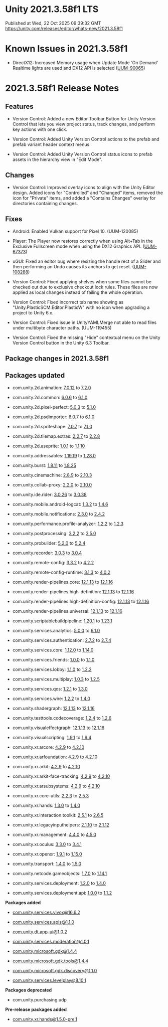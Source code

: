 # Unity 2021.3.58f1 LTS
Published at Wed, 22 Oct 2025 09:39:32 GMT  
https://unity.com/releases/editor/whats-new/2021.3.58f1

# Known Issues in 2021.3.58f1

- DirectX12: Increased Memory usage when Update Mode 'On Demand' Realtime lights are used and DX12 API is selected
    ([UUM-90065](https://issuetracker.unity3d.com/issues/increased-memory-usage-when-update-mode-on-demand-realtime-lights-are-used-and-dx12-api-is-selected))



# 2021.3.58f1 Release Notes

## Features

- Version Control: Added a new Editor Toolbar Button for Unity Version Control that lets you view project status, track changes, and perform key actions with one click.

- Version Control: Added Unity Version Control actions to the prefab and prefab variant header context menus.

- Version Control: Added Unity Version Control status icons to prefab assets in the hierarchy view in "Edit Mode".



## Changes

- Version Control: Improved overlay icons to align with the Unity Editor design. Added icons for "Controlled" and "Changed" items, removed the icon for "Private" items, and added a "Contains Changes" overlay for directories containing changes.



## Fixes

- Android: Enabled Vulkan support for Pixel 10.
    (UUM-120085)

- Player: The Player now restores correctly when using Alt+Tab in the Exclusive Fullscreen mode when using the DX12 Graphics API.
    ([UUM-67373](https://issuetracker.unity3d.com/issues/dx12-exclusive-full-screen-mode-player-window-sometimes-doesnt-restore-correctly-after-using-alt-plus-tab))

- uGUI: Fixed an editor bug where resizing the handle rect of a Slider and then performing an Undo causes its anchors to get reset.
    ([UUM-108288](https://issuetracker.unity3d.com/issues/slider-handle-becomes-a-different-size-than-default-when-undoing-change-to-the-width-parameter))

- Version Control: Fixed applying shelves when some files cannot be checked out due to exclusive checkout lock rules. These files are now applied as local changes instead of failing the whole operation.

- Version Control: Fixed incorrect tab name showing as "Unity.PlasticSCM.Editor.PlasticW" with no icon when upgrading a project to Unity 6.x.

- Version Control: Fixed issue in UnityYAMLMerge not able to read files under multibyte character paths.
    (UUM-119455)

- Version Control: Fixed the missing "Hide" contextual menu on the Unity Version Control button in the Unity 6.3 Toolbar.




## Package changes in 2021.3.58f1

## Packages updated

- com.unity.2d.animation: [7.0.12](https://docs.unity3d.com/Packages/com.unity.2d.animation@7.0//changelog/CHANGELOG.html) to [7.2.0](https://docs.unity3d.com/Packages/com.unity.2d.animation@7.2//changelog/CHANGELOG.html)

- com.unity.2d.common: [6.0.6](https://docs.unity3d.com/Packages/com.unity.2d.common@6.0//changelog/CHANGELOG.html) to [6.1.0](https://docs.unity3d.com/Packages/com.unity.2d.common@6.1//changelog/CHANGELOG.html)

- com.unity.2d.pixel-perfect: [5.0.3](https://docs.unity3d.com/Packages/com.unity.2d.pixel-perfect@5.0//changelog/CHANGELOG.html) to [5.1.0](https://docs.unity3d.com/Packages/com.unity.2d.pixel-perfect@5.1//changelog/CHANGELOG.html)

- com.unity.2d.psdimporter: [6.0.7](https://docs.unity3d.com/Packages/com.unity.2d.psdimporter@6.0//changelog/CHANGELOG.html) to [6.1.0](https://docs.unity3d.com/Packages/com.unity.2d.psdimporter@6.1//changelog/CHANGELOG.html)

- com.unity.2d.spriteshape: [7.0.7](https://docs.unity3d.com/Packages/com.unity.2d.spriteshape@7.0//changelog/CHANGELOG.html) to [7.1.0](https://docs.unity3d.com/Packages/com.unity.2d.spriteshape@7.1//changelog/CHANGELOG.html)

- com.unity.2d.tilemap.extras: [2.2.7](https://docs.unity3d.com/Packages/com.unity.2d.tilemap.extras@2.2//changelog/CHANGELOG.html) to [2.2.8](https://docs.unity3d.com/Packages/com.unity.2d.tilemap.extras@2.2//changelog/CHANGELOG.html)

- com.unity.2d.aseprite: [1.0.1](https://docs.unity3d.com/Packages/com.unity.2d.aseprite@1.0//changelog/CHANGELOG.html) to [1.1.10](https://docs.unity3d.com/Packages/com.unity.2d.aseprite@1.1//changelog/CHANGELOG.html)

- com.unity.addressables: [1.19.19](https://docs.unity3d.com/Packages/com.unity.addressables@1.19//changelog/CHANGELOG.html) to [1.28.0](https://docs.unity3d.com/Packages/com.unity.addressables@1.28//changelog/CHANGELOG.html)

- com.unity.burst: [1.8.11](https://docs.unity3d.com/Packages/com.unity.burst@1.8//changelog/CHANGELOG.html) to [1.8.25](https://docs.unity3d.com/Packages/com.unity.burst@1.8//changelog/CHANGELOG.html)

- com.unity.cinemachine: [2.8.9](https://docs.unity3d.com/Packages/com.unity.cinemachine@2.8//changelog/CHANGELOG.html) to [2.10.3](https://docs.unity3d.com/Packages/com.unity.cinemachine@2.10//changelog/CHANGELOG.html)

- com.unity.collab-proxy: [2.2.0](https://docs.unity3d.com/Packages/com.unity.collab-proxy@2.2//changelog/CHANGELOG.html) to [2.10.0](https://docs.unity3d.com/Packages/com.unity.collab-proxy@2.10//changelog/CHANGELOG.html)

- com.unity.ide.rider: [3.0.26](https://docs.unity3d.com/Packages/com.unity.ide.rider@3.0//changelog/CHANGELOG.html) to [3.0.38](https://docs.unity3d.com/Packages/com.unity.ide.rider@3.0//changelog/CHANGELOG.html)

- com.unity.mobile.android-logcat: [1.3.2](https://docs.unity3d.com/Packages/com.unity.mobile.android-logcat@1.3//changelog/CHANGELOG.html) to [1.4.6](https://docs.unity3d.com/Packages/com.unity.mobile.android-logcat@1.4//changelog/CHANGELOG.html)

- com.unity.mobile.notifications: [2.3.0](https://docs.unity3d.com/Packages/com.unity.mobile.notifications@2.3//changelog/CHANGELOG.html) to [2.4.2](https://docs.unity3d.com/Packages/com.unity.mobile.notifications@2.4//changelog/CHANGELOG.html)

- com.unity.performance.profile-analyzer: [1.2.2](https://docs.unity3d.com/Packages/com.unity.performance.profile-analyzer@1.2//changelog/CHANGELOG.html) to [1.2.3](https://docs.unity3d.com/Packages/com.unity.performance.profile-analyzer@1.2//changelog/CHANGELOG.html)

- com.unity.postprocessing: [3.2.2](https://docs.unity3d.com/Packages/com.unity.postprocessing@3.2//changelog/CHANGELOG.html) to [3.5.0](https://docs.unity3d.com/Packages/com.unity.postprocessing@3.5//changelog/CHANGELOG.html)

- com.unity.probuilder: [5.2.0](https://docs.unity3d.com/Packages/com.unity.probuilder@5.2//changelog/CHANGELOG.html) to [5.2.4](https://docs.unity3d.com/Packages/com.unity.probuilder@5.2//changelog/CHANGELOG.html)

- com.unity.recorder: [3.0.3](https://docs.unity3d.com/Packages/com.unity.recorder@3.0//changelog/CHANGELOG.html) to [3.0.4](https://docs.unity3d.com/Packages/com.unity.recorder@3.0//changelog/CHANGELOG.html)

- com.unity.remote-config: [3.3.2](https://docs.unity3d.com/Packages/com.unity.remote-config@3.3//changelog/CHANGELOG.html) to [4.2.2](https://docs.unity3d.com/Packages/com.unity.remote-config@4.2//changelog/CHANGELOG.html)

- com.unity.remote-config-runtime: [3.1.3](https://docs.unity3d.com/Packages/com.unity.remote-config-runtime@3.1//changelog/CHANGELOG.html) to [4.0.2](https://docs.unity3d.com/Packages/com.unity.remote-config-runtime@4.0//changelog/CHANGELOG.html)

- com.unity.render-pipelines.core: [12.1.13](https://docs.unity3d.com/Packages/com.unity.render-pipelines.core@12.1//changelog/CHANGELOG.html) to [12.1.16](https://docs.unity3d.com/Packages/com.unity.render-pipelines.core@12.1//changelog/CHANGELOG.html)

- com.unity.render-pipelines.high-definition: [12.1.13](https://docs.unity3d.com/Packages/com.unity.render-pipelines.high-definition@12.1//changelog/CHANGELOG.html) to [12.1.16](https://docs.unity3d.com/Packages/com.unity.render-pipelines.high-definition@12.1//changelog/CHANGELOG.html)

- com.unity.render-pipelines.high-definition-config: [12.1.13](https://docs.unity3d.com/Packages/com.unity.render-pipelines.high-definition-config@12.1//changelog/CHANGELOG.html) to [12.1.16](https://docs.unity3d.com/Packages/com.unity.render-pipelines.high-definition-config@12.1//changelog/CHANGELOG.html)

- com.unity.render-pipelines.universal: [12.1.13](https://docs.unity3d.com/Packages/com.unity.render-pipelines.universal@12.1//changelog/CHANGELOG.html) to [12.1.16](https://docs.unity3d.com/Packages/com.unity.render-pipelines.universal@12.1//changelog/CHANGELOG.html)

- com.unity.scriptablebuildpipeline: [1.20.1](https://docs.unity3d.com/Packages/com.unity.scriptablebuildpipeline@1.20//changelog/CHANGELOG.html) to [1.23.1](https://docs.unity3d.com/Packages/com.unity.scriptablebuildpipeline@1.23//changelog/CHANGELOG.html)

- com.unity.services.analytics: [5.0.0](https://docs.unity3d.com/Packages/com.unity.services.analytics@5.0//changelog/CHANGELOG.html) to [6.1.0](https://docs.unity3d.com/Packages/com.unity.services.analytics@6.1//changelog/CHANGELOG.html)

- com.unity.services.authentication: [2.7.2](https://docs.unity3d.com/Packages/com.unity.services.authentication@2.7//changelog/CHANGELOG.html) to [2.7.4](https://docs.unity3d.com/Packages/com.unity.services.authentication@2.7//changelog/CHANGELOG.html)

- com.unity.services.core: [1.12.0](https://docs.unity3d.com/Packages/com.unity.services.core@1.12//changelog/CHANGELOG.html) to [1.14.0](https://docs.unity3d.com/Packages/com.unity.services.core@1.14//changelog/CHANGELOG.html)

- com.unity.services.friends: [1.0.0](https://docs.unity3d.com/Packages/com.unity.services.friends@1.0//changelog/CHANGELOG.html) to [1.1.0](https://docs.unity3d.com/Packages/com.unity.services.friends@1.1//changelog/CHANGELOG.html)

- com.unity.services.lobby: [1.1.0](https://docs.unity3d.com/Packages/com.unity.services.lobby@1.1//changelog/CHANGELOG.html) to [1.2.2](https://docs.unity3d.com/Packages/com.unity.services.lobby@1.2//changelog/CHANGELOG.html)

- com.unity.services.multiplay: [1.0.3](https://docs.unity3d.com/Packages/com.unity.services.multiplay@1.0//changelog/CHANGELOG.html) to [1.2.5](https://docs.unity3d.com/Packages/com.unity.services.multiplay@1.2//changelog/CHANGELOG.html)

- com.unity.services.qos: [1.2.1](https://docs.unity3d.com/Packages/com.unity.services.qos@1.2//changelog/CHANGELOG.html) to [1.3.0](https://docs.unity3d.com/Packages/com.unity.services.qos@1.3//changelog/CHANGELOG.html)

- com.unity.services.wire: [1.2.2](https://docs.unity3d.com/Packages/com.unity.services.wire@1.2//changelog/CHANGELOG.html) to [1.4.0](https://docs.unity3d.com/Packages/com.unity.services.wire@1.4//changelog/CHANGELOG.html)

- com.unity.shadergraph: [12.1.13](https://docs.unity3d.com/Packages/com.unity.shadergraph@12.1//changelog/CHANGELOG.html) to [12.1.16](https://docs.unity3d.com/Packages/com.unity.shadergraph@12.1//changelog/CHANGELOG.html)

- com.unity.testtools.codecoverage: [1.2.4](https://docs.unity3d.com/Packages/com.unity.testtools.codecoverage@1.2//changelog/CHANGELOG.html) to [1.2.6](https://docs.unity3d.com/Packages/com.unity.testtools.codecoverage@1.2//changelog/CHANGELOG.html)

- com.unity.visualeffectgraph: [12.1.13](https://docs.unity3d.com/Packages/com.unity.visualeffectgraph@12.1//changelog/CHANGELOG.html) to [12.1.16](https://docs.unity3d.com/Packages/com.unity.visualeffectgraph@12.1//changelog/CHANGELOG.html)

- com.unity.visualscripting: [1.9.1](https://docs.unity3d.com/Packages/com.unity.visualscripting@1.9//changelog/CHANGELOG.html) to [1.9.4](https://docs.unity3d.com/Packages/com.unity.visualscripting@1.9//changelog/CHANGELOG.html)

- com.unity.xr.arcore: [4.2.9](https://docs.unity3d.com/Packages/com.unity.xr.arcore@4.2//changelog/CHANGELOG.html) to [4.2.10](https://docs.unity3d.com/Packages/com.unity.xr.arcore@4.2//changelog/CHANGELOG.html)

- com.unity.xr.arfoundation: [4.2.9](https://docs.unity3d.com/Packages/com.unity.xr.arfoundation@4.2//changelog/CHANGELOG.html) to [4.2.10](https://docs.unity3d.com/Packages/com.unity.xr.arfoundation@4.2//changelog/CHANGELOG.html)

- com.unity.xr.arkit: [4.2.9](https://docs.unity3d.com/Packages/com.unity.xr.arkit@4.2//changelog/CHANGELOG.html) to [4.2.10](https://docs.unity3d.com/Packages/com.unity.xr.arkit@4.2//changelog/CHANGELOG.html)

- com.unity.xr.arkit-face-tracking: [4.2.9](https://docs.unity3d.com/Packages/com.unity.xr.arkit-face-tracking@4.2//changelog/CHANGELOG.html) to [4.2.10](https://docs.unity3d.com/Packages/com.unity.xr.arkit-face-tracking@4.2//changelog/CHANGELOG.html)

- com.unity.xr.arsubsystems: [4.2.9](https://docs.unity3d.com/Packages/com.unity.xr.arsubsystems@4.2//changelog/CHANGELOG.html) to [4.2.10](https://docs.unity3d.com/Packages/com.unity.xr.arsubsystems@4.2//changelog/CHANGELOG.html)

- com.unity.xr.core-utils: [2.2.3](https://docs.unity3d.com/Packages/com.unity.xr.core-utils@2.2//changelog/CHANGELOG.html) to [2.5.3](https://docs.unity3d.com/Packages/com.unity.xr.core-utils@2.5//changelog/CHANGELOG.html)

- com.unity.xr.hands: [1.3.0](https://docs.unity3d.com/Packages/com.unity.xr.hands@1.3//changelog/CHANGELOG.html) to [1.4.0](https://docs.unity3d.com/Packages/com.unity.xr.hands@1.4//changelog/CHANGELOG.html)

- com.unity.xr.interaction.toolkit: [2.5.1](https://docs.unity3d.com/Packages/com.unity.xr.interaction.toolkit@2.5//changelog/CHANGELOG.html) to [2.6.5](https://docs.unity3d.com/Packages/com.unity.xr.interaction.toolkit@2.6//changelog/CHANGELOG.html)

- com.unity.xr.legacyinputhelpers: [2.1.10](https://docs.unity3d.com/Packages/com.unity.xr.legacyinputhelpers@2.1//changelog/CHANGELOG.html) to [2.1.12](https://docs.unity3d.com/Packages/com.unity.xr.legacyinputhelpers@2.1//changelog/CHANGELOG.html)

- com.unity.xr.management: [4.4.0](https://docs.unity3d.com/Packages/com.unity.xr.management@4.4//changelog/CHANGELOG.html) to [4.5.0](https://docs.unity3d.com/Packages/com.unity.xr.management@4.5//changelog/CHANGELOG.html)

- com.unity.xr.oculus: [3.3.0](https://docs.unity3d.com/Packages/com.unity.xr.oculus@3.3//changelog/CHANGELOG.html) to [3.4.1](https://docs.unity3d.com/Packages/com.unity.xr.oculus@3.4//changelog/CHANGELOG.html)

- com.unity.xr.openxr: [1.9.1](https://docs.unity3d.com/Packages/com.unity.xr.openxr@1.9//changelog/CHANGELOG.html) to [1.15.0](https://docs.unity3d.com/Packages/com.unity.xr.openxr@1.15//changelog/CHANGELOG.html)

- com.unity.transport: [1.4.0](https://docs.unity3d.com/Packages/com.unity.transport@1.4//changelog/CHANGELOG.html) to [1.5.0](https://docs.unity3d.com/Packages/com.unity.transport@1.5//changelog/CHANGELOG.html)

- com.unity.netcode.gameobjects: [1.7.0](https://docs.unity3d.com/Packages/com.unity.netcode.gameobjects@1.7//changelog/CHANGELOG.html) to [1.14.1](https://docs.unity3d.com/Packages/com.unity.netcode.gameobjects@1.14//changelog/CHANGELOG.html)

- com.unity.services.deployment: [1.2.0](https://docs.unity3d.com/Packages/com.unity.services.deployment@1.2//changelog/CHANGELOG.html) to [1.4.0](https://docs.unity3d.com/Packages/com.unity.services.deployment@1.4//changelog/CHANGELOG.html)

- com.unity.services.deployment.api: [1.0.0](https://docs.unity3d.com/Packages/com.unity.services.deployment.api@1.0//changelog/CHANGELOG.html) to [1.1.2](https://docs.unity3d.com/Packages/com.unity.services.deployment.api@1.1//changelog/CHANGELOG.html)

**Packages added**

- [com.unity.services.vivox@16.6.2](https://docs.unity3d.com/Packages/com.unity.services.vivox@16.6//changelog/CHANGELOG.html)

- [com.unity.services.apis@1.1.0](https://docs.unity3d.com/Packages/com.unity.services.apis@1.1//changelog/CHANGELOG.html)

- [com.unity.dt.app-ui@1.0.2](https://docs.unity3d.com/Packages/com.unity.dt.app-ui@1.0//changelog/CHANGELOG.html)

- [com.unity.services.moderation@1.0.1](https://docs.unity3d.com/Packages/com.unity.services.moderation@1.0//changelog/CHANGELOG.html)

- [com.unity.microsoft.gdk@1.4.4](https://docs.unity3d.com/Packages/com.unity.microsoft.gdk@1.4//changelog/CHANGELOG.html)

- [com.unity.microsoft.gdk.tools@1.4.4](https://docs.unity3d.com/Packages/com.unity.microsoft.gdk.tools@1.4//changelog/CHANGELOG.html)

- [com.unity.microsoft.gdk.discovery@1.1.0](https://docs.unity3d.com/Packages/com.unity.microsoft.gdk.discovery@1.1//changelog/CHANGELOG.html)

- [com.unity.services.levelplay@8.10.1](https://docs.unity3d.com/Packages/com.unity.services.levelplay@8.10//changelog/CHANGELOG.html)

**Packages deprecated**

- com.unity.purchasing.udp

**Pre-release packages added**

- [com.unity.xr.hands@1.5.0-pre.1](https://docs.unity3d.com/Packages/com.unity.xr.hands@1.5//changelog/CHANGELOG.html)